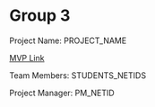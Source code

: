 # Group 3
Project Name: PROJECT_NAME

[MVP Link](https://docs.google.com/document/d/10jAiRhCSWI7WKXYbggDqzmjdqGPYi_HI/edit?usp=drive_link&ouid=101158586996738805793&rtpof=true&sd=true)

Team Members: STUDENTS_NETIDS

Project Manager: PM_NETID
